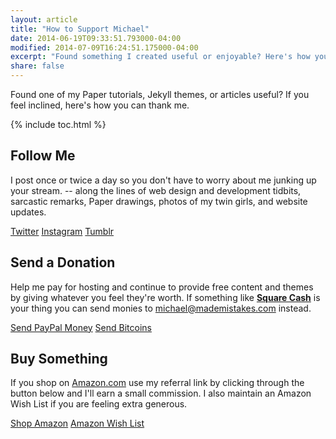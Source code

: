 ```yaml
---
layout: article
title: "How to Support Michael"
date: 2014-06-19T09:33:51.793000-04:00
modified: 2014-07-09T16:24:51.175000-04:00
excerpt: "Found something I created useful or enjoyable? Here's how you can show your gratitude."
share: false
---
```


Found one of my Paper tutorials, Jekyll themes, or articles useful? If you feel inclined, here's how you can thank me.

{% include toc.html %}

## Follow Me

I post once or twice a day so you don't have to worry about me junking up your stream. -- along the lines of web design and development tidbits, sarcastic remarks, Paper drawings, photos of my twin girls, and website updates.

<div class="inline">
  <a href="http://twitter.com/mmistakes" onclick="ga('send', 'event', 'link', 'click', 'Twitter follow');" class="btn"><i class="fa fa-twitter"></i> Twitter</a>
  <a href="http://instagram.com/mmistakes" onclick="ga('send', 'event', 'link', 'click', 'Instagram follow');" class="btn"><i class="fa fa-instagram"></i> Instagram</a>
  <a href="http://mademistakes.tumblr.com" onclick="ga('send', 'event', 'link', 'click', 'Tumblr follow');" class="btn"><i class="fa fa-tumblr"></i> Tumblr</a>
</div>

## Send a Donation

Help me pay for hosting and continue to provide free content and themes by giving whatever you feel they're worth. If something like [**Square Cash**](https://square.com/cash) is your thing you can send monies to <michael@mademistakes.com> instead.

<div class="inline">
  <a href="https://www.paypal.com/cgi-bin/webscr?cmd=_s-xclick&hosted_button_id=M6U4FS8Y794X4" onclick="ga('send', 'event', 'link', 'click', 'Send Cash');" class="btn">Send PayPal Money</a>
  <a href="https://coinbase.com/checkouts/0a71043d672fbedccb0ce98e139a8a17" onclick="ga('send', 'event', 'link', 'click', 'Send Bitcoins');" class="btn"><i class="fa fa-bitcoin"></i> Send Bitcoins</a>
</div>

## Buy Something

If you shop on [Amazon.com](http://www.amazon.com/?_encoding=UTF8&camp=1789&creative=390957&linkCode=ur2&tag=mademist-20&linkId=P557QDXPWEYIZTDS) use my referral link by clicking through the button below and I'll earn a small commission. I also maintain an Amazon Wish List if you are feeling extra generous.

<div class="inline">
  <a href="http://www.amazon.com/?_encoding=UTF8&camp=1789&creative=390957&linkCode=ur2&tag=mademist-20&linkId=P557QDXPWEYIZTDS" onclick="ga('send', 'event', 'link', 'click', 'Shop Amazon');" class="btn">Shop Amazon</a>
  <a href="http://amzn.com/w/1K58RT2NS0SDP" onclick="ga('send', 'event', 'link', 'click', 'Amazon Wish List');" class="btn">Amazon Wish List</a>
</div>

